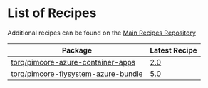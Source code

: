 # List of Recipes

Additional recipes can be found on the [Main Recipes Repository](https://github.com/symfony/recipes/blob/flex/main/RECIPES.md)

| Package | Latest Recipe |
| --- | --- |
| [torq/pimcore-azure-container-apps](https://packagist.org/packages/torq/pimcore-azure-container-apps) | [2.0](torq/pimcore-azure-container-apps/2.0) |
| [torq/pimcore-flysystem-azure-bundle](https://packagist.org/packages/torq/pimcore-flysystem-azure-bundle) | [5.0](torq/pimcore-flysystem-azure-bundle/5.0) |